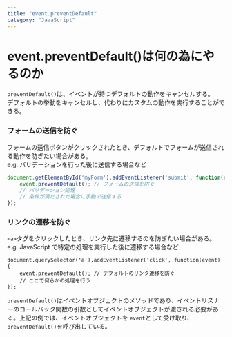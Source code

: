 ```yaml
---
title: "event.preventDefault"
category: "JavaScript"
---
```


# event.preventDefault()は何の為にやるのか
`preventDefault()`は、イベントが持つデフォルトの動作をキャンセルする。  
デフォルトの挙動をキャンセルし、代わりにカスタムの動作を実行することができる。

### フォームの送信を防ぐ
フォームの送信ボタンがクリックされたとき、デフォルトでフォームが送信される動作を防ぎたい場合がある。  
e.g. バリデーションを行った後に送信する場合など
```JavaScript
document.getElementById('myForm').addEventListener('submit', function(event) {
    event.preventDefault(); // フォームの送信を防ぐ
    // バリデーション処理
    // 条件が満たされた場合に手動で送信する
});
```

### リンクの遷移を防ぐ
`<a>`タグをクリックしたとき、リンク先に遷移するのを防ぎたい場合がある。  
e.g. JavaScript で特定の処理を実行した後に遷移する場合など
```
document.querySelector('a').addEventListener('click', function(event) {
    event.preventDefault(); // デフォルトのリンク遷移を防ぐ
    // ここで何らかの処理を行う
});
```
`preventDefault()`はイベントオブジェクトのメソッドであり、イベントリスナーのコールバック関数の引数としてイベントオブジェクトが渡される必要がある。上記の例では、イベントオブジェクトを `event`として受け取り、`preventDefault()`を呼び出している。